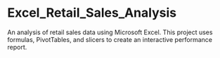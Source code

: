 # Excel_Retail_Sales_Analysis
An analysis of retail sales data using Microsoft Excel. This project uses formulas, PivotTables, and slicers to create an interactive performance report.
